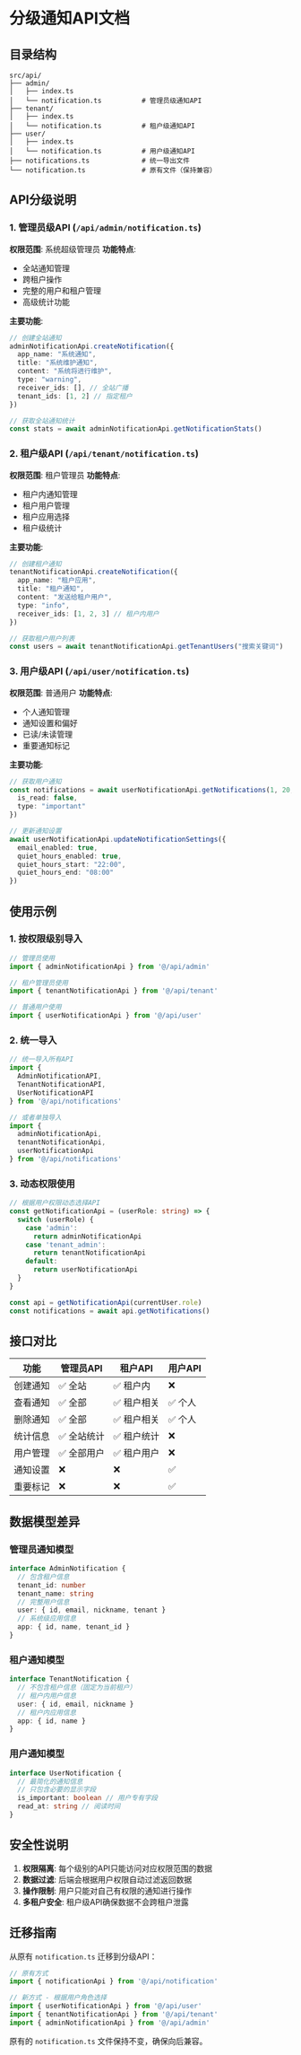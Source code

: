 # 分级通知API文档

## 目录结构

```
src/api/
├── admin/
│   ├── index.ts
│   └── notification.ts          # 管理员级通知API
├── tenant/
│   ├── index.ts
│   └── notification.ts          # 租户级通知API
├── user/
│   ├── index.ts
│   └── notification.ts          # 用户级通知API
├── notifications.ts             # 统一导出文件
└── notification.ts              # 原有文件（保持兼容）
```

## API分级说明

### 1. 管理员级API (`/api/admin/notification.ts`)

**权限范围**: 系统超级管理员
**功能特点**:
- 全站通知管理
- 跨租户操作
- 完整的用户和租户管理
- 高级统计功能

**主要功能**:
```typescript
// 创建全站通知
adminNotificationApi.createNotification({
  app_name: "系统通知",
  title: "系统维护通知",
  content: "系统将进行维护",
  type: "warning",
  receiver_ids: [], // 全站广播
  tenant_ids: [1, 2] // 指定租户
})

// 获取全站通知统计
const stats = await adminNotificationApi.getNotificationStats()
```

### 2. 租户级API (`/api/tenant/notification.ts`)

**权限范围**: 租户管理员
**功能特点**:
- 租户内通知管理
- 租户用户管理
- 租户应用选择
- 租户级统计

**主要功能**:
```typescript
// 创建租户通知
tenantNotificationApi.createNotification({
  app_name: "租户应用",
  title: "租户通知",
  content: "发送给租户用户",
  type: "info",
  receiver_ids: [1, 2, 3] // 租户内用户
})

// 获取租户用户列表
const users = await tenantNotificationApi.getTenantUsers("搜索关键词")
```

### 3. 用户级API (`/api/user/notification.ts`)

**权限范围**: 普通用户
**功能特点**:
- 个人通知管理
- 通知设置和偏好
- 已读/未读管理
- 重要通知标记

**主要功能**:
```typescript
// 获取用户通知
const notifications = await userNotificationApi.getNotifications(1, 20, {
  is_read: false,
  type: "important"
})

// 更新通知设置
await userNotificationApi.updateNotificationSettings({
  email_enabled: true,
  quiet_hours_enabled: true,
  quiet_hours_start: "22:00",
  quiet_hours_end: "08:00"
})
```

## 使用示例

### 1. 按权限级别导入

```typescript
// 管理员使用
import { adminNotificationApi } from '@/api/admin'

// 租户管理员使用
import { tenantNotificationApi } from '@/api/tenant'

// 普通用户使用
import { userNotificationApi } from '@/api/user'
```

### 2. 统一导入

```typescript
// 统一导入所有API
import { 
  AdminNotificationAPI,
  TenantNotificationAPI, 
  UserNotificationAPI
} from '@/api/notifications'

// 或者单独导入
import { 
  adminNotificationApi,
  tenantNotificationApi,
  userNotificationApi 
} from '@/api/notifications'
```

### 3. 动态权限使用

```typescript
// 根据用户权限动态选择API
const getNotificationApi = (userRole: string) => {
  switch (userRole) {
    case 'admin':
      return adminNotificationApi
    case 'tenant_admin':
      return tenantNotificationApi
    default:
      return userNotificationApi
  }
}

const api = getNotificationApi(currentUser.role)
const notifications = await api.getNotifications()
```

## 接口对比

| 功能 | 管理员API | 租户API | 用户API |
|------|-----------|---------|---------|
| 创建通知 | ✅ 全站 | ✅ 租户内 | ❌ |
| 查看通知 | ✅ 全部 | ✅ 租户相关 | ✅ 个人 |
| 删除通知 | ✅ 全部 | ✅ 租户相关 | ✅ 个人 |
| 统计信息 | ✅ 全站统计 | ✅ 租户统计 | ❌ |
| 用户管理 | ✅ 全部用户 | ✅ 租户用户 | ❌ |
| 通知设置 | ❌ | ❌ | ✅ |
| 重要标记 | ❌ | ❌ | ✅ |

## 数据模型差异

### 管理员通知模型
```typescript
interface AdminNotification {
  // 包含租户信息
  tenant_id: number
  tenant_name: string
  // 完整用户信息
  user: { id, email, nickname, tenant }
  // 系统级应用信息
  app: { id, name, tenant_id }
}
```

### 租户通知模型
```typescript
interface TenantNotification {
  // 不包含租户信息（固定为当前租户）
  // 租户内用户信息
  user: { id, email, nickname }
  // 租户内应用信息
  app: { id, name }
}
```

### 用户通知模型
```typescript
interface UserNotification {
  // 最简化的通知信息
  // 只包含必要的显示字段
  is_important: boolean // 用户专有字段
  read_at: string // 阅读时间
}
```

## 安全性说明

1. **权限隔离**: 每个级别的API只能访问对应权限范围的数据
2. **数据过滤**: 后端会根据用户权限自动过滤返回数据
3. **操作限制**: 用户只能对自己有权限的通知进行操作
4. **多租户安全**: 租户级API确保数据不会跨租户泄露

## 迁移指南

从原有 `notification.ts` 迁移到分级API：

```typescript
// 原有方式
import { notificationApi } from '@/api/notification'

// 新方式 - 根据用户角色选择
import { userNotificationApi } from '@/api/user'
import { tenantNotificationApi } from '@/api/tenant' 
import { adminNotificationApi } from '@/api/admin'
```

原有的 `notification.ts` 文件保持不变，确保向后兼容。
